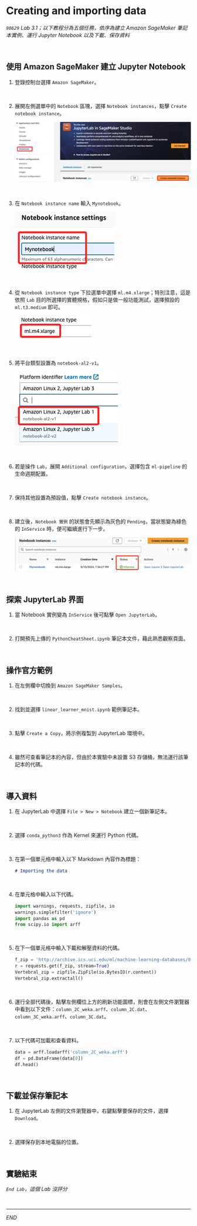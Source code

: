 # Creating and importing data

_`90629` Lab 3.1；以下教程分為五個任務，依序為建立 Amazon SageMaker 筆記本實例、運行 Jupyter Notebook 以及下載、保存資料_

<br>

## 使用 Amazon SageMaker 建立 Jupyter Notebook

1. 登錄控制台選擇 `Amazon SageMaker`。

<br>

2. 展開左側選單中的 `Notebook` 區塊，選擇 `Notebook instances`，點擊 `Create notebook instance`。

    ![](images/img_02.png)

<br>

3. 在 `Notebook instance name` 輸入 `Mynotebook`。

    ![](images/img_03.png)

<br>

4. 從 `Notebook instance type` 下拉選單中選擇 `ml.m4.xlarge`；特別注意，這是依照 `Lab` 目的所選擇的實體規格，假如只是做一般功能測試，選擇預設的 `ml.t3.medium` 即可。

    ![](images/img_04.png)

<br>

5. 將平台類型設置為 `notebook-al2-v1`。

    ![](images/img_05.png)

<br>

6. 若是操作 `Lab`，展開 `Additional configuration`，選擇包含 `ml-pipeline` 的生命週期配置。

<br>

7. 保持其他設置為預設值，點擊 `Create notebook instance`。

<br>

8. 建立後，`Notebook 實例` 的狀態會先顯示為灰色的 `Pending`，當狀態變為綠色的 `InService` 時，便可繼續進行下一步。

    ![](images/img_01.png)

<br>

## 探索 JupyterLab 界面

1. 當 Notebook 實例變為 `InService` 後可點擊 `Open JupyterLab`。

<br>

2. 打開預先上傳的 `PythonCheatSheet.ipynb` 筆記本文件，藉此熟悉觀察頁面。

<br>

## 操作官方範例

1. 在左側欄中切換到 `Amazon SageMaker Samples`。

<br>

2. 找到並選擇 `linear_learner_mnist.ipynb` 範例筆記本。

<br>

3. 點擊 `Create a Copy`，將示例複製到 JupyterLab 環境中。

<br>

4. 雖然可查看筆記本的內容，但由於本實驗中未設置 S3 存儲桶，無法運行該筆記本的代碼。

<br>

## 導入資料

1. 在 JupyterLab 中選擇 `File > New > Notebook` 建立一個新筆記本。

<br>

2. 選擇 `conda_python3` 作為 Kernel 來運行 Python 代碼。

<br>

3. 在第一個單元格中輸入以下 Markdown 內容作為標題：

    ```markdown
    # Importing the data
    ```

<br>

4. 在單元格中輸入以下代碼。

    ```python
    import warnings, requests, zipfile, io
    warnings.simplefilter('ignore')
    import pandas as pd
    from scipy.io import arff
    ```

<br>

5. 在下一個單元格中輸入下載和解壓資料的代碼。

    ```python
    f_zip = 'http://archive.ics.uci.edu/ml/machine-learning-databases/00212/vertebral_column_data.zip'
    r = requests.get(f_zip, stream=True)
    Vertebral_zip = zipfile.ZipFile(io.BytesIO(r.content))
    Vertebral_zip.extractall()
    ```

<br>

6. 運行全部代碼後，點擊左側欄位上方的刷新功能圖標，則會在左側文件瀏覽器中看到以下文件：`column_2C_weka.arff`、`column_2C.dat`、`column_3C_weka.arff`、`column_3C.dat`。

<br>

7. 以下代碼可加載和查看資料。

    ```python
    data = arff.loadarff('column_2C_weka.arff')
    df = pd.DataFrame(data[0])
    df.head()
    ```

<br>

## 下載並保存筆記本

1. 在 JupyterLab 左側的文件瀏覽器中，右鍵點擊要保存的文件，選擇 `Download`。

<br>

2. 選擇保存到本地電腦的位置。

<br>

## 實驗結束

_`End Lab`，這個 Lab 沒評分_

<br>

___

_END_
